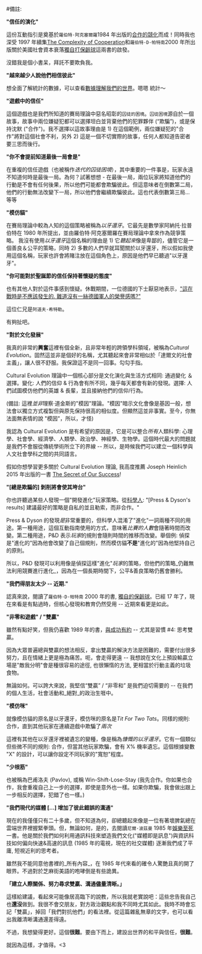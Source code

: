 #備註:

**"信任的演化"**

這份互動指引是奠基於`羅伯特·阿克塞爾羅`1984 年出版的[合作的競化](https://www.amazon.com/Evolution-Cooperation-Revised-Robert-Axelrod/dp/0465005640)而成！同時我也深受 1997 年續集[The Complexity of Cooperation](http://press.princeton.edu/titles/6144.html)和`羅伯特·D·帕特南`2000 年所出版關於美國社會資本衰落[獨自打保齡球](http://bowlingalone.com/)這兩書的啟發。

沒錯我是個小書呆，拜託不要欺負我。

**"越來越少人說他們相信彼此"**

想全面了解統計的數據，可以查看[數據理解我們的世界](https://ourworldindata.org/trust)。嗯嗯 統計～

**"遊戲中的信任"**

這個遊戲也是我們所知道的賽局理論中惡名昭彰的`囚徒的困境`。`囚徒困境`源自於一個故事，故事中兩位嫌疑犯都可以選擇坦白並背棄他們的犯罪夥伴 (“欺騙”)，或是保持沈默 ("合作")。我不選擇以這故事理由是 1) 在這個範例，兩位嫌疑犯的"合作"將對這個社會不利，另外 2) 這是一個不切實際的故事，任何人都知道告密者要三思而後行。

**"你不會提前知道最後一局會是"**

在重複的信任遊戲（也被稱作*迭代的囚徒困境*），其中重要的一件事是，玩家永遠不知道何時是最後一局。為何？試著想想 - 在最後一局，兩位玩家將知道他們的行動是不會有任何後果，所以他們可能都會欺騙彼此。但這意味者在倒數第二局，他們的行動無法改變下一局，所以他們會繼續欺騙彼此。這也代表倒數第三局... 等等

**"模仿貓"**

在賽局理論中較為人知的這個策略被稱為*以牙還牙*。它最先是數學家阿納托·拉普伯特在 1980 年所提出，並由羅伯特·阿克塞爾羅在賽局理論中拿來作為競爭策略。 我沒有使用*以牙還牙*這個名稱的理由是 1) 它*聽起來*像是卑鄙的，儘管它是一個善良＆公平的策略，同時 2) 多數的人們早就耳聞關於以牙還牙，所以假如我使用這個名稱，玩家也許會將賭注放在這個角色上，原因是他們早已聽過"以牙還牙"。

**"你可能對於聖誕節的信任保持著懷疑的態度"**

也有其他人對於這件事感到懷疑。休戰期間，一位德國的下士厭惡地表示，["這在戰時是不應該發生的. 難道沒有一絲德國軍人的榮譽感嗎?"](http://time.com/3643889/christmas-truce-1914/)

這位仁兄是`阿道夫·希特勒`。

有夠扯吧。

**"對於文化發展"**

我真的非常的**興奮**這裡有個全新，且非常年輕的跨領學科領域，被稱為*Cultural Evolution*。固然這並非是個好的名稱，尤其聽起來會非常相似於「達爾文的社會主義」，讓人很不舒服。我保證這不是同一回事。勾勾手指。

Cultural Evolution 理論中一個核心部分是文化演化與生活方式相同: 通過變化 ＆ 選擇。變化: 人們的信仰 & 行為會有所不同，幾乎每天都會有新的發現。選擇: 人們試圖模仿他們的英雄 & 長輩，並且接納他們的信仰/行為。

(備註: 這裡*並非*理察·道金斯的"模因"理論。"模因"暗示文化會像是基因一般，想法會以獨立方式複製但與原先保持很高的相似度。但顯然這並非事實。至今，你無法面無表情的說 "模因"，所以，才怪)

我認為 Cultural Evolution 是有希望的原因是，它是可以整合*所有*人類科學: 心理學、社會學、經濟學、人類學、政治學、神經學、生物學。這個時代最大的問題就是我們不會服從傳統學術所立下的界線 -- 所以，是時候我們可以建立一個科學與人文社會學科之間的共同語言。

假如你想學習更多關於 Cultural Evolution 理論, 我高度推薦 Joseph Heinlich 2015 年出版的一書 [The Secret of Our Success](http://press.princeton.edu/titles/10543.html)!

**"[總是欺騙的] 剝削將會使其垮台"**

你也許聽過某些人發現一個"開發進化"玩家策略。從[科學人](https://www.scientificamerican.com/article/game-theory-calls-cooperation-into-question1/): "[Press & Dyson's results] 建議最好的策略是自私的並且勒索，而非合作。"

Press & Dyson 的發現*是*非常重要的，但科學人混淆了"進化"一詞兩種不同的用途。第一種用途，這個互動指南使用的方式，意味著*比賽的人數*會隨著時間而改變。第二種用途，P&D 表示*玩家*的規則會隨則時間的推移而改變。舉個例: 偵探是"進化的"因為他會改變了自己個規則，然而模仿貓**不是**"進化的"因為他堅持自己的原則。

所以，P&D 發現可以利用像是偵探這樣"進化"*玩家*的策略，但他們的策略_仍難無法利用競賽進行進化_，因為在一個長期時間下，公平&善良策略仍舊會勝利。 

**"我們得朋友太少 -- 近期."**

認真來說，閱讀了`羅伯特·D·帕特南` 2000 年的書, [獨自的保齡球](http://bowlingalone.com/)。已經 17 年了，現在來看是有點過時，但核心發現和教育仍然受用 -- 近期來看更是如此。

**"非零和遊戲" / "雙贏"**

雖然有點好笑，但我仍喜歡 1989 年的書，[與成功有約](https://www.amazon.com/Habits-Highly-Effective-People-Powerful/dp/0743269519) -- 尤其是習慣 #4: 思考雙贏。

因為大眾普遍總與雙贏的想法相反，拿出雙贏的解決方法是困難的，需要付出很多努力，且在情緒上更是極為痛苦。呃，會走得更遠 -- 我想說在文化上預設輸贏立場是"敵我分明"會是種很容易的途徑, 也很懶惰的方法, 更相當於行動主義的垃圾食物。

無論如何。可以誇大來說，我堅信“雙贏” / “非零和” 是我們迫切需要的 -- 在我們的個人生活，社會活動和_絕對_的政治生啀中。

**"模仿咪"**

就像模仿貓的原名是以牙還牙，模仿咪的原名是*Tit For Two Tats*。同樣的規則: 合作，直到其他玩家在連續遊戲中欺騙了*兩次*

這裡有其他在以牙還牙裡被遺忘的變種，像是稱為*慷慨的以牙還牙*。它有一個類似但些微不同的規則: 合作，但當其他玩家欺騙，會有 X% 機率遺忘。這個根據變數 "X" 的設計，可以讓你設定不同玩家的"寬恕"程度。

**"少根筋"**

也被稱為巴甫洛夫 (Pavlov), 或稱 Win-Shift-Lose-Stay (我先合作。你如果也合作，我會重複自己上一步的選擇，即使是意外也一樣。如果你欺騙，我會做出跟上一步相反的選擇，犯錯了也一樣。)

**"我們現代的媒體 [...] 增加了彼此錯誤的溝通"**

現在的我僅僅只有二十多歲，但不知道為何，卻總聽起來像是一位有著壞脾氣總在雲端世界裡握緊拳頭。但，無論如何，是的，去閱讀`尼爾·波茲曼` 1985 年[娛樂至死](https://www.amazon.com/Amusing-Ourselves-Death-Discourse-Business/dp/014303653X)一書。他是關於我們如何利用通訊科技來塑造我們文化("媒體即是訊息")與資訊科技如何偏向快速&高速的訊息 (1985 年的電視，現在的社交媒體) 逐漸我們成了平庸, 短視近利的思考者。

雖然我不能同意他書裡的_所有內容_，在 1985 年代來看的確令人驚艷且真的開了眼界。不過對於芝麻街美語的咆哮倒是有些詭異。

**「建立人際關係、努力尋求雙贏、溝通儘量清晰。」**

這樣給建議，看起來可能像居高臨下的說教，所以我就老實說吧：這些忠告我自己也**還沒**做到。我很不會交朋友，對方政治觀點和我不同時尤其如此。我時不時會忘記「雙贏」，掉回「我們對抗他們」的看法裡。從這篇雜亂無章的文字，也可以看出我離清晰溝通還差得遠。

不過，我想變得更好。這個**很難**。要由下而上，建設出世界的和平與信任，**很難**。

就因為這樣，才值得。&lt;3

